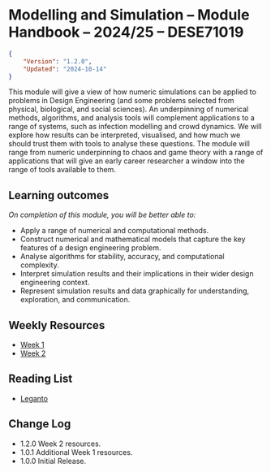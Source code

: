 # Modelling and Simulation – Module Handbook – 2024/25 – DESE71019
```json
{
    "Version": "1.2.0",
    "Updated": "2024-10-14"
}
```
This module will give a view of how numeric simulations can be applied to problems in Design Engineering (and some problems selected from physical, biological, and social sciences). An underpinning of numerical methods, algorithms, and analysis tools will complement applications to a range of systems, such as infection modelling and crowd dynamics. We will explore how results can be interpreted, visualised, and how much we should trust them with tools to analyse these questions. The module will range from numeric underpinning to chaos and game theory with a range of applications that will give an early career researcher a window into the range of tools available to them.

## Learning outcomes ##
*On completion of this module, you will be better able to:*
* Apply a range of numerical and computational methods.
* Construct numerical and mathematical models that capture the key features of a design engineering problem.
* Analyse algorithms for stability, accuracy, and computational complexity.
* Interpret simulation results and their implications in their wider design engineering context.
* Represent simulation results and data graphically for understanding, exploration, and communication.

## Weekly Resources
* [Week 1](./Week_1)
* [Week 2](./Week_2)

## Reading List
* [Leganto](https://imperial.alma.exlibrisgroup.com/leganto/nui/lists/45412427350001591)

## Change Log
* 1.2.0 Week 2 resources.
* 1.0.1 Additional Week 1 resources.
* 1.0.0 Initial Release.
